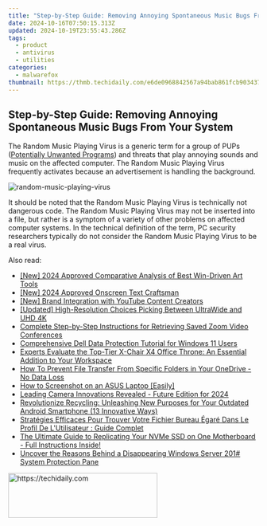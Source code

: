 ```yaml
---
title: "Step-by-Step Guide: Removing Annoying Spontaneous Music Bugs From Your System"
date: 2024-10-16T07:50:15.313Z
updated: 2024-10-19T23:55:43.286Z
tags:
  - product
  - antivirus
  - utilities
categories:
  - malwarefox
thumbnail: https://thmb.techidaily.com/e6de0968842567a94bab861fcb9034374ea99c16c41df6f1ffba84998a5d1054.jpg
---
```


## Step-by-Step Guide: Removing Annoying Spontaneous Music Bugs From Your System

The Random Music Playing Virus is a generic term for a group of PUPs ([Potentially Unwanted Programs](https://tools.techidaily.com/malwarefox/products/)) and threats that play annoying sounds and music on the affected computer. The Random Music Playing Virus frequently activates because an advertisement is handling the background. 

![](https://www.malwarefox.com/wp-content/uploads/2022/10/random-music-playing-virus.webp "random-music-playing-virus")

It should be noted that the Random Music Playing Virus is technically not dangerous code. The Random Music Playing Virus may not be inserted into a file, but rather is a symptom of a variety of other problems on affected computer systems. In the technical definition of the term, PC security researchers typically do not consider the Random Music Playing Virus to be a real virus.

<ins class="adsbygoogle"
     style="display:block"
     data-ad-format="autorelaxed"
     data-ad-client="ca-pub-7571918770474297"
     data-ad-slot="1223367746"></ins>

<ins class="adsbygoogle"
     style="display:block"
     data-ad-client="ca-pub-7571918770474297"
     data-ad-slot="8358498916"
     data-ad-format="auto"
     data-full-width-responsive="true"></ins>

<span class="atpl-alsoreadstyle">Also read:</span>
<div><ul>
<li><a href="https://fox-boxes.techidaily.com/new-2024-approved-comparative-analysis-of-best-win-driven-art-tools/"><u>[New] 2024 Approved Comparative Analysis of Best Win-Driven Art Tools</u></a></li>
<li><a href="https://youtube-tips.techidaily.com/024-approved-onscreen-text-craftsman/"><u>[New] 2024 Approved Onscreen Text Craftsman</u></a></li>
<li><a href="https://extra-tips.techidaily.com/new-brand-integration-with-youtube-content-creators/"><u>[New] Brand Integration with YouTube Content Creators</u></a></li>
<li><a href="https://some-knowledge.techidaily.com/updated-high-resolution-choices-picking-between-ultrawide-and-uhd-4k/"><u>[Updated] High-Resolution Choices Picking Between UltraWide and UHD 4K</u></a></li>
<li><a href="https://win-tricks.techidaily.com/complete-step-by-step-instructions-for-retrieving-saved-zoom-video-conferences/"><u>Complete Step-by-Step Instructions for Retrieving Saved Zoom Video Conferences</u></a></li>
<li><a href="https://win-tricks.techidaily.com/comprehensive-dell-data-protection-tutorial-for-windows-11-users/"><u>Comprehensive Dell Data Protection Tutorial for Windows 11 Users</u></a></li>
<li><a href="https://buynow-info.techidaily.com/experts-evaluate-the-top-tier-x-chair-x4-office-throne-an-essential-addition-to-your-workspace/"><u>Experts Evaluate the Top-Tier X-Chair X4 Office Throne: An Essential Addition to Your Workspace</u></a></li>
<li><a href="https://win-tricks.techidaily.com/how-to-prevent-file-transfer-from-specific-folders-in-your-onedrive-no-data-loss/"><u>How To Prevent File Transfer From Specific Folders in Your OneDrive - No Data Loss</u></a></li>
<li><a href="https://tech-renaissance.techidaily.com/how-to-screenshot-on-an-asus-laptop-easily/"><u>How to Screenshot on an ASUS Laptop [Easily]</u></a></li>
<li><a href="https://extra-guidance.techidaily.com/leading-camera-innovations-revealed-future-edition-for-2024/"><u>Leading Camera Innovations Revealed - Future Edition for 2024</u></a></li>
<li><a href="https://hardware-help.techidaily.com/revolutionize-recycling-unleashing-new-purposes-for-your-outdated-android-smartphone-13-innovative-ways/"><u>Revolutionize Recycling: Unleashing New Purposes for Your Outdated Android Smartphone (13 Innovative Ways)</u></a></li>
<li><a href="https://win-tricks.techidaily.com/strategies-efficaces-pour-trouver-votre-fichier-bureau-egare-dans-le-profil-de-lutilisateur-guide-complet/"><u>Stratégies Efficaces Pour Trouver Votre Fichier Bureau Égaré Dans Le Profil De L'Utilisateur : Guide Complet</u></a></li>
<li><a href="https://win-tricks.techidaily.com/the-ultimate-guide-to-replicating-your-nvme-ssd-on-one-motherboard-full-instructions-inside/"><u>The Ultimate Guide to Replicating Your NVMe SSD on One Motherboard - Full Instructions Inside!</u></a></li>
<li><a href="https://win-tricks.techidaily.com/uncover-the-reasons-behind-a-disappearing-windows-server-201-system-protection-pane/"><u>Uncover the Reasons Behind a Disappearing Windows Server 201# System Protection Pane</u></a></li>
</ul></div>

<!-- affiliate ads begin -->
<a href="https://aligracehair.sjv.io/c/5597632/1972693/19272" target="_top" id="1972693">
  <img src="//a.impactradius-go.com/display-ad/19272-1972693" border="0" alt="https://techidaily.com" width="300" height="90"/>
</a>
<img height="0" width="0" src="https://aligracehair.sjv.io/i/5597632/1972693/19272" style="position:absolute;visibility:hidden;" border="0" />
<!-- affiliate ads end -->

